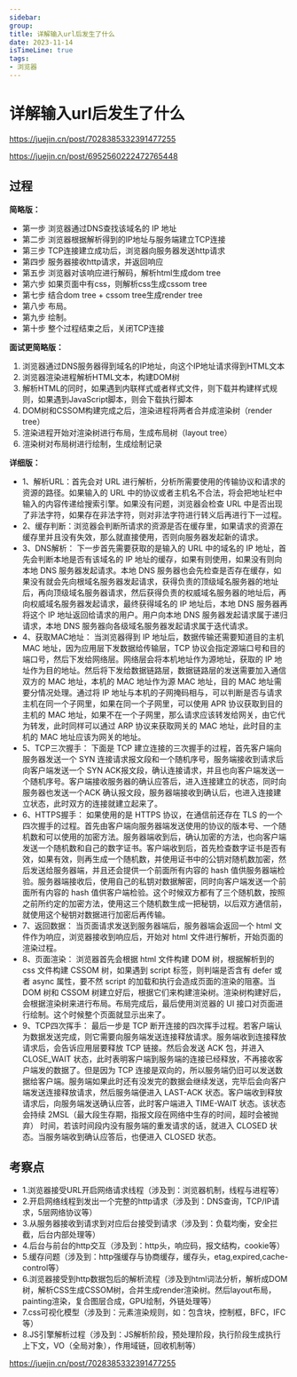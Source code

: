 ```yaml
---
sidebar:
group:
title: 详解输入url后发生了什么
date: 2023-11-14
isTimeLine: true
tags:
- 浏览器
---
```

# 详解输入url后发生了什么

https://juejin.cn/post/7028385332391477255

https://juejin.cn/post/6952560222472765448

## 过程

**简略版：**

* 第一步 浏览器通过DNS查找该域名的 IP 地址
* 第二步 浏览器根据解析得到的IP地址与服务端建立TCP连接
* 第三步 TCP连接建立成功后，浏览器向服务器发送http请求
* 第四步 服务器接收http请求，并返回响应
* 第五步 浏览器对该响应进行解码，解析html生成dom tree
* 第六步 如果页面中有css，则解析css生成cssom tree
* 第七步 结合dom tree + cssom tree生成render tree
* 第八步 布局。
* 第九步 绘制。
* 第十步 整个过程结束之后，关闭TCP连接

**面试更简略版：**

1. 浏览器通过DNS服务器得到域名的IP地址，向这个IP地址请求得到HTML文本
2. 浏览器渲染进程解析HTML文本，构建DOM树
3. 解析HTML的同时，如果遇到内联样式或者样式文件，则下载并构建样式规则，如果遇到JavaScript脚本，则会下载执行脚本
4. DOM树和CSSOM构建完成之后，渲染进程将两者合并成渲染树（render tree）
5. 渲染进程开始对渲染树进行布局，生成布局树（layout tree）
6. 渲染树对布局树进行绘制，生成绘制记录

**详细版：**

* 1、解析URL：首先会对 URL 进行解析，分析所需要使用的传输协议和请求的资源的路径。如果输入的 URL 中的协议或者主机名不合法，将会把地址栏中输入的内容传递给搜索引擎。如果没有问题，浏览器会检查 URL 中是否出现了非法字符，如果存在非法字符，则对非法字符进行转义后再进行下一过程。
* 2、缓存判断：浏览器会判断所请求的资源是否在缓存里，如果请求的资源在缓存里并且没有失效，那么就直接使用，否则向服务器发起新的请求。
* 3、DNS解析： 下一步首先需要获取的是输入的 URL 中的域名的 IP 地址，首先会判断本地是否有该域名的 IP 地址的缓存，如果有则使用，如果没有则向本地 DNS 服务器发起请求。本地 DNS 服务器也会先检查是否存在缓存，如果没有就会先向根域名服务器发起请求，获得负责的顶级域名服务器的地址后，再向顶级域名服务器请求，然后获得负责的权威域名服务器的地址后，再向权威域名服务器发起请求，最终获得域名的 IP 地址后，本地 DNS 服务器再将这个 IP 地址返回给请求的用户。用户向本地 DNS 服务器发起请求属于递归请求，本地 DNS 服务器向各级域名服务器发起请求属于迭代请求。
* 4、获取MAC地址： 当浏览器得到 IP 地址后，数据传输还需要知道目的主机 MAC 地址，因为应用层下发数据给传输层，TCP 协议会指定源端口号和目的端口号，然后下发给网络层。网络层会将本机地址作为源地址，获取的 IP 地址作为目的地址。然后将下发给数据链路层，数据链路层的发送需要加入通信双方的 MAC 地址，本机的 MAC 地址作为源 MAC 地址，目的 MAC 地址需要分情况处理。通过将 IP 地址与本机的子网掩码相与，可以判断是否与请求主机在同一个子网里，如果在同一个子网里，可以使用 APR 协议获取到目的主机的 MAC 地址，如果不在一个子网里，那么请求应该转发给网关，由它代为转发，此时同样可以通过 ARP 协议来获取网关的 MAC 地址，此时目的主机的 MAC 地址应该为网关的地址。
* 5、TCP三次握手： 下面是 TCP 建立连接的三次握手的过程，首先客户端向服务器发送一个 SYN 连接请求报文段和一个随机序号，服务端接收到请求后向客户端发送一个 SYN ACK报文段，确认连接请求，并且也向客户端发送一个随机序号。客户端接收服务器的确认应答后，进入连接建立的状态，同时向服务器也发送一个ACK 确认报文段，服务器端接收到确认后，也进入连接建立状态，此时双方的连接就建立起来了。
* 6、HTTPS握手： 如果使用的是 HTTPS 协议，在通信前还存在 TLS 的一个四次握手的过程。首先由客户端向服务器端发送使用的协议的版本号、一个随机数和可以使用的加密方法。服务器端收到后，确认加密的方法，也向客户端发送一个随机数和自己的数字证书。客户端收到后，首先检查数字证书是否有效，如果有效，则再生成一个随机数，并使用证书中的公钥对随机数加密，然后发送给服务器端，并且还会提供一个前面所有内容的 hash 值供服务器端检验。服务器端接收后，使用自己的私钥对数据解密，同时向客户端发送一个前面所有内容的 hash 值供客户端检验。这个时候双方都有了三个随机数，按照之前所约定的加密方法，使用这三个随机数生成一把秘钥，以后双方通信前，就使用这个秘钥对数据进行加密后再传输。
* 7、返回数据： 当页面请求发送到服务器端后，服务器端会返回一个 html 文件作为响应，浏览器接收到响应后，开始对 html 文件进行解析，开始页面的渲染过程。
* 8、页面渲染： 浏览器首先会根据 html 文件构建 DOM 树，根据解析到的 css 文件构建 CSSOM 树，如果遇到 script 标签，则判端是否含有 defer 或者 async 属性，要不然 script 的加载和执行会造成页面的渲染的阻塞。当 DOM 树和 CSSOM 树建立好后，根据它们来构建渲染树。渲染树构建好后，会根据渲染树来进行布局。布局完成后，最后使用浏览器的 UI 接口对页面进行绘制。这个时候整个页面就显示出来了。
* 9、TCP四次挥手： 最后一步是 TCP 断开连接的四次挥手过程。若客户端认为数据发送完成，则它需要向服务端发送连接释放请求。服务端收到连接释放请求后，会告诉应用层要释放 TCP 链接。然后会发送 ACK 包，并进入 CLOSE_WAIT 状态，此时表明客户端到服务端的连接已经释放，不再接收客户端发的数据了。但是因为 TCP 连接是双向的，所以服务端仍旧可以发送数据给客户端。服务端如果此时还有没发完的数据会继续发送，完毕后会向客户端发送连接释放请求，然后服务端便进入 LAST-ACK 状态。客户端收到释放请求后，向服务端发送确认应答，此时客户端进入 TIME-WAIT 状态。该状态会持续 2MSL（最大段生存期，指报文段在网络中生存的时间，超时会被抛弃） 时间，若该时间段内没有服务端的重发请求的话，就进入 CLOSED 状态。当服务端收到确认应答后，也便进入 CLOSED 状态。


## 考察点

* 1.浏览器接受URL开启网络请求线程（涉及到：浏览器机制，线程与进程等）
* 2.开启网络线程到发出一个完整的http请求（涉及到：DNS查询，TCP/IP请求，5层网络协议等）
* 3.从服务器接收到请求到对应后台接受到请求（涉及到：负载均衡，安全拦截，后台内部处理等）
* 4.后台与前台的http交互（涉及到：http头，响应码，报文结构，cookie等）
* 5.缓存问题（涉及到：http强缓存与协商缓存，缓存头，etag,expired,cache-control等）
* 6.浏览器接受到http数据包后的解析流程（涉及到html词法分析，解析成DOM树，解析CSS生成CSSOM树，合并生成render渲染树。然后layout布局，painting渲染，复合图层合成，GPU绘制，外链处理等）
* 7.css可视化模型（涉及到：元素渲染规则，如：包含块，控制框，BFC，IFC等）
* 8.JS引擎解析过程（涉及到：JS解析阶段，预处理阶段，执行阶段生成执行上下文，VO（全局对象），作用域链，回收机制等）


https://juejin.cn/post/7028385332391477255









